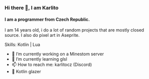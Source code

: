### Hi there 👋, I am Karlito
#### I am a programmer from Czech Republic.

I am 14 years old, i do a lot of random projects that are mostly closed source. I also do pixel art in Aseprite.

Skills: Kotlin | Lua

- 🔭 I’m currently working on a Minestom server
- 🌱 I’m currently learning glsl
- 📫 How to reach me: karlitocz (Discord)
- 🦄 Kotlin glazer






